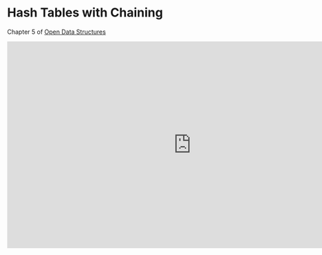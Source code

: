 Hash Tables with Chaining
=========================

Chapter 5 of [Open Data Structures](https://opendatastructures.org/ods-cpp.pdf)

<div class="youtube">
<div><iframe width="853" height="480" src="https://www.youtube-nocookie.com/embed/uyRymZn6T8Y?rel=0&amp;showinfo=0" title="CSCI 315" frameborder="0" allow="accelerometer; autoplay; clipboard-write; encrypted-media; gyroscope; picture-in-picture; web-share" referrerpolicy="strict-origin-when-cross-origin" allowfullscreen="allowfullscreen"></iframe></div>
</div>

